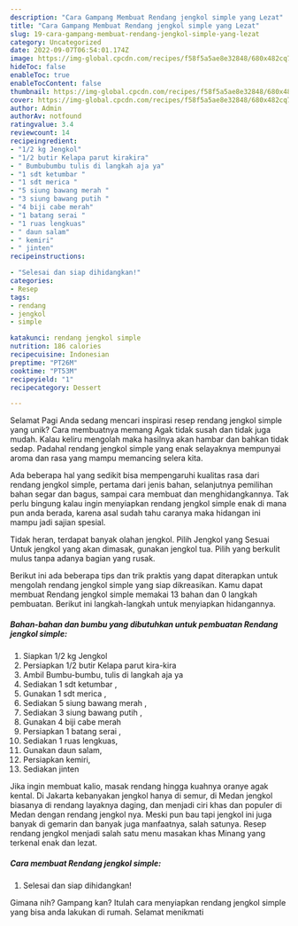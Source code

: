 ```yaml
---
description: "Cara Gampang Membuat Rendang jengkol simple yang Lezat"
title: "Cara Gampang Membuat Rendang jengkol simple yang Lezat"
slug: 19-cara-gampang-membuat-rendang-jengkol-simple-yang-lezat
category: Uncategorized
date: 2022-09-07T06:54:01.174Z
image: https://img-global.cpcdn.com/recipes/f58f5a5ae8e32848/680x482cq70/rendang-jengkol-simple-foto-resep-utama.jpg
hideToc: false
enableToc: true
enableTocContent: false
thumbnail: https://img-global.cpcdn.com/recipes/f58f5a5ae8e32848/680x482cq70/rendang-jengkol-simple-foto-resep-utama.jpg
cover: https://img-global.cpcdn.com/recipes/f58f5a5ae8e32848/680x482cq70/rendang-jengkol-simple-foto-resep-utama.jpg
author: Admin
authorAv: notfound
ratingvalue: 3.4
reviewcount: 14
recipeingredient:
- "1/2 kg Jengkol"
- "1/2 butir Kelapa parut kirakira"
- " Bumbubumbu tulis di langkah aja ya"
- "1 sdt ketumbar "
- "1 sdt merica "
- "5 siung bawang merah "
- "3 siung bawang putih "
- "4 biji cabe merah"
- "1 batang serai "
- "1 ruas lengkuas"
- " daun salam"
- " kemiri"
- " jinten"
recipeinstructions:

- "Selesai dan siap dihidangkan!"
categories:
- Resep
tags:
- rendang
- jengkol
- simple

katakunci: rendang jengkol simple 
nutrition: 186 calories
recipecuisine: Indonesian
preptime: "PT26M"
cooktime: "PT53M"
recipeyield: "1"
recipecategory: Dessert

---
```



Selamat Pagi Anda sedang mencari inspirasi resep rendang jengkol simple yang unik? Cara membuatnya memang Agak tidak susah dan tidak juga mudah. Kalau keliru mengolah maka hasilnya akan hambar dan bahkan tidak sedap. Padahal rendang jengkol simple yang enak selayaknya mempunyai aroma dan rasa yang mampu memancing selera kita.


Ada beberapa hal yang sedikit bisa mempengaruhi kualitas rasa dari rendang jengkol simple, pertama dari jenis bahan, selanjutnya pemilihan bahan segar dan bagus, sampai cara membuat dan menghidangkannya. Tak perlu bingung kalau ingin menyiapkan rendang jengkol simple enak di mana pun anda berada, karena asal sudah tahu caranya maka hidangan ini mampu jadi sajian spesial.

Tidak heran, terdapat banyak olahan jengkol. Pilih Jengkol yang Sesuai Untuk jengkol yang akan dimasak, gunakan jengkol tua. Pilih yang berkulit mulus tanpa adanya bagian yang rusak.


Berikut ini ada beberapa tips dan trik praktis yang dapat diterapkan untuk mengolah rendang jengkol simple yang siap dikreasikan. Kamu dapat membuat Rendang jengkol simple memakai 13 bahan dan 0 langkah pembuatan. Berikut ini langkah-langkah untuk menyiapkan hidangannya.

<!--inarticleads1-->

##### Bahan-bahan dan bumbu yang dibutuhkan untuk pembuatan Rendang jengkol simple:

1. Siapkan 1/2 kg Jengkol
1. Persiapkan 1/2 butir Kelapa parut kira-kira
1. Ambil  Bumbu-bumbu, tulis di langkah aja ya
1. Sediakan 1 sdt ketumbar ,
1. Gunakan 1 sdt merica ,
1. Sediakan 5 siung bawang merah ,
1. Sediakan 3 siung bawang putih ,
1. Gunakan 4 biji cabe merah
1. Persiapkan 1 batang serai ,
1. Sediakan 1 ruas lengkuas,
1. Gunakan  daun salam,
1. Persiapkan  kemiri,
1. Sediakan  jinten


Jika ingin membuat kalio, masak rendang hingga kuahnya oranye agak kental. Di Jakarta kebanyakan jengkol hanya di semur, di Medan jengkol biasanya di rendang layaknya daging, dan menjadi ciri khas dan populer di Medan dengan rendang jengkol nya. Meski pun bau tapi jengkol ini juga banyak di gemarin dan banyak juga manfaatnya, salah satunya. Resep rendang jengkol menjadi salah satu menu masakan khas Minang yang terkenal enak dan lezat. 

<!--inarticleads2-->

##### Cara membuat Rendang jengkol simple:


1. Selesai dan siap dihidangkan!



Gimana nih? Gampang kan? Itulah cara menyiapkan rendang jengkol simple yang bisa anda lakukan di rumah. Selamat menikmati
